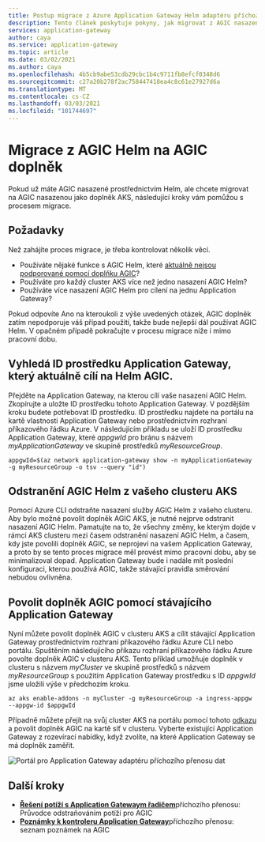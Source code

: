 ```yaml
---
title: Postup migrace z Azure Application Gateway Helm adaptéru příchozího přenosu dat na AGIC doplněk
description: Tento článek poskytuje pokyny, jak migrovat z AGIC nasazeného prostřednictvím Helm na AGIC nasazené jako doplněk AKS.
services: application-gateway
author: caya
ms.service: application-gateway
ms.topic: article
ms.date: 03/02/2021
ms.author: caya
ms.openlocfilehash: 4b5cb9abe53cdb29cbc1b4c9711fb8efcf0348d6
ms.sourcegitcommit: c27a20b278f2ac758447418ea4c8c61e27927d6a
ms.translationtype: MT
ms.contentlocale: cs-CZ
ms.lasthandoff: 03/03/2021
ms.locfileid: "101744697"
---
```

# <a name="migrate-from-agic-helm-to-agic-add-on"></a>Migrace z AGIC Helm na AGIC doplněk 

Pokud už máte AGIC nasazené prostřednictvím Helm, ale chcete migrovat na AGIC nasazenou jako doplněk AKS, následující kroky vám pomůžou s procesem migrace. 

## <a name="prerequisites"></a>Požadavky 
Než zahájíte proces migrace, je třeba kontrolovat několik věcí. 
  - Používáte nějaké funkce s AGIC Helm, které [aktuálně nejsou podporované pomocí doplňku AGIC](ingress-controller-overview.md#difference-between-helm-deployment-and-aks-add-on)?
  - Používáte pro každý cluster AKS více než jedno nasazení AGIC Helm? 
  - Používáte více nasazení AGIC Helm pro cílení na jednu Application Gateway? 

Pokud odpovíte Ano na kteroukoli z výše uvedených otázek, AGIC doplněk zatím nepodporuje váš případ použití, takže bude nejlepší dál používat AGIC Helm. V opačném případě pokračujte v procesu migrace níže i mimo pracovní dobu. 

## <a name="find-the-application-gateway-resource-id-that-agic-helm-is-currently-targeting"></a>Vyhledá ID prostředku Application Gateway, který aktuálně cílí na Helm AGIC. 
Přejděte na Application Gateway, na kterou cílí vaše nasazení AGIC Helm. Zkopírujte a uložte ID prostředku tohoto Application Gateway. V pozdějším kroku budete potřebovat ID prostředku. ID prostředku najdete na portálu na kartě vlastnosti Application Gateway nebo prostřednictvím rozhraní příkazového řádku Azure. V následujícím příkladu se uloží ID prostředku Application Gateway, které *appgwId* pro bránu s názvem *myApplicationGateway* ve skupině prostředků *myResourceGroup*.

```azurecli-interactive
appgwId=$(az network application-gateway show -n myApplicationGateway -g myResourceGroup -o tsv --query "id") 
```

## <a name="delete-agic-helm-from-your-aks-cluster"></a>Odstranění AGIC Helm z vašeho clusteru AKS
Pomocí Azure CLI odstraňte nasazení služby AGIC Helm z vašeho clusteru. Aby bylo možné povolit doplněk AGIC AKS, je nutné nejprve odstranit nasazení AGIC Helm. Pamatujte na to, že všechny změny, ke kterým dojde v rámci AKS clusteru mezi časem odstranění nasazení AGIC Helm, a časem, kdy jste povolili doplněk AGIC, se neprojeví na vašem Application Gateway, a proto by se tento proces migrace měl provést mimo pracovní dobu, aby se minimalizoval dopad. Application Gateway bude i nadále mít poslední konfiguraci, kterou používá AGIC, takže stávající pravidla směrování nebudou ovlivněna. 

## <a name="enable-agic-add-on-using-your-existing-application-gateway"></a>Povolit doplněk AGIC pomocí stávajícího Application Gateway 
Nyní můžete povolit doplněk AGIC v clusteru AKS a cílit stávající Application Gateway prostřednictvím rozhraní příkazového řádku Azure CLI nebo portálu. Spuštěním následujícího příkazu rozhraní příkazového řádku Azure povolte doplněk AGIC v clusteru AKS. Tento příklad umožňuje doplněk v clusteru s názvem *myCluster* ve skupině prostředků s názvem *myResourceGroup* s použitím Application Gateway prostředku s ID *appgwId* jsme uložili výše v předchozím kroku. 


```azurecli-interactive
az aks enable-addons -n myCluster -g myResourceGroup -a ingress-appgw --appgw-id $appgwId
```

Případně můžete přejít na svůj cluster AKS na portálu pomocí tohoto [odkazu](https://portal.azure.com/?feature.aksagic=true) a povolit doplněk AGIC na kartě síť v clusteru. Vyberte existující Application Gateway z rozevírací nabídky, když zvolíte, na které Application Gateway se má doplněk zaměřit. 

![Portál pro Application Gateway adaptéru příchozího přenosu dat](./media/tutorial-ingress-controller-add-on-existing/portal_ingress_controller_addon.png)

## <a name="next-steps"></a>Další kroky
- [**Řešení potíží s Application Gatewaym řadičem**](ingress-controller-troubleshoot.md)příchozího přenosu: Průvodce odstraňováním potíží pro AGIC 
- [**Poznámky k kontroleru Application Gateway**](ingress-controller-annotations.md)příchozího přenosu: seznam poznámek na AGIC 